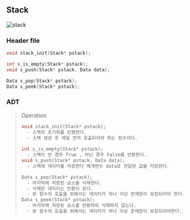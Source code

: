 ## Stack

![stack](https://blog.kakaocdn.net/dn/CSWsW/btq2t9Wc0um/qTQgiVXqjxA0l9weuUKTH1/img.png)

### Header file

```c
void stack_init(Stack* pstack);

int s_is_empty(Stack* pstack);
void s_push(Stack* pstack, Data data);

Data s_pop(Stack* pstack);
Data s_peek(Stack* pstack);
```





### ADT

> Operation
>
> ```c
> void stack_init(Stack* pstack);
> 	- 스택의 초기화를 진행한다. 
> 	- 스택 생성 후 제일 먼저 호출되어야 하는 함수이다. 
>     
> int s_is_empty(Stack* pstack);
> 	- 스택이 빈 경우 True , 아닌 경우 False를 반환한다. 
> void s_push(Stack* pstack, Data data);
> 	- 스택에 데이터를 저장한다 매개변수 data로 전달된 값을 저장한다. 
> 
> Data s_pop(Stack* pstack);
> 	- 마지막에 저장된 요소를 삭제한다. 
> 	- 삭제된 데이터는 반환이 된다. 
> 	- 본 함수의 호출을 위해서는 데이터가 하나 이상 존재함이 보장되어야 한다. 
> Data s_peek(Stack* pstack);
> 	- 마지막에 저장된 요소를 반환하되 삭제하지 않는다. 
> 	- 본 함수의 호출을 위해서는 데이터가 하나 이상 존재함이 보장되어야한다. 
> ```
